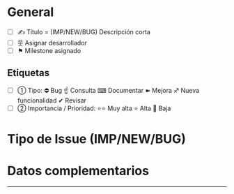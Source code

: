 # **General**

- [ ] ✍ Título = (IMP/NEW/BUG) Descripción corta
- [ ] 웃 Asignar desarrollador
- [ ] ⚑ Milestone asignado

## **Etiquetas**
- [ ] ➀ Tipo: ⛔ Bug ☝ Consulta ⌨ Documentar ➽ Mejora ♐ Nueva funcionalidad ✔ Revisar
- [ ] ➁ Importancia / Prioridad: ⭐️⭐️ Muy alta ⭐️ Alta 💩 Baja

# **Tipo de Issue (IMP/NEW/BUG)**
<!--
_Para referenciar a otro desarrollador utiliza @
Para referenciar a otro Issue o Pull Request utiliza # o Username/Repository#
Para referenciar a un Commit pega el SHA, User@SHA, o Username/Repository@SHA_
-->

<!--
  ## **(IMP) Definición de una mejora**
  ### Descripción de la mejora:
    Descripción
  ### Requisitos necesarios y notas sobre la posible implementación:
    Notas
-->

<!--
  ## **(NEW) Definición de una nueva funcionalidad**
  ### Descripción de la nueva funcionalidad:
    Descripción
  ### Requisitos necesarios y notas sobre la posible implementación:
    Notas
-->

<!--
  ## **(BUG) Definición de un nuevo Bug**
  ### Comportamiento esperado:
    Comportamiento_Esperado
  ### Comportamiento observado:
    Comportamiento_observado
  ### Datos de versión y configuración necesarios:
    Datos
  ### Detalle de la excepción o log de error:
    Datos
  ### Pasos para reproducir el bug o archivo de ejemplo:
    - Pasos 
-->

# **Datos complementarios**
<!-- 
Para añadir un enlace utiliza [enlace](url)
Para añadir código utiliza `codigo`
Para añadir código con colores utiliza
```C#
// Código con colores
codigo = 3;
```
-->
<!--
  ## Capturas de pantalla, imágenes, archivos:
  ## Enlaces con información adicional: 
  ## Código de referencia: 
  # **Listado preliminar de tareas**
  - [ ] Tarea1
-->
---
